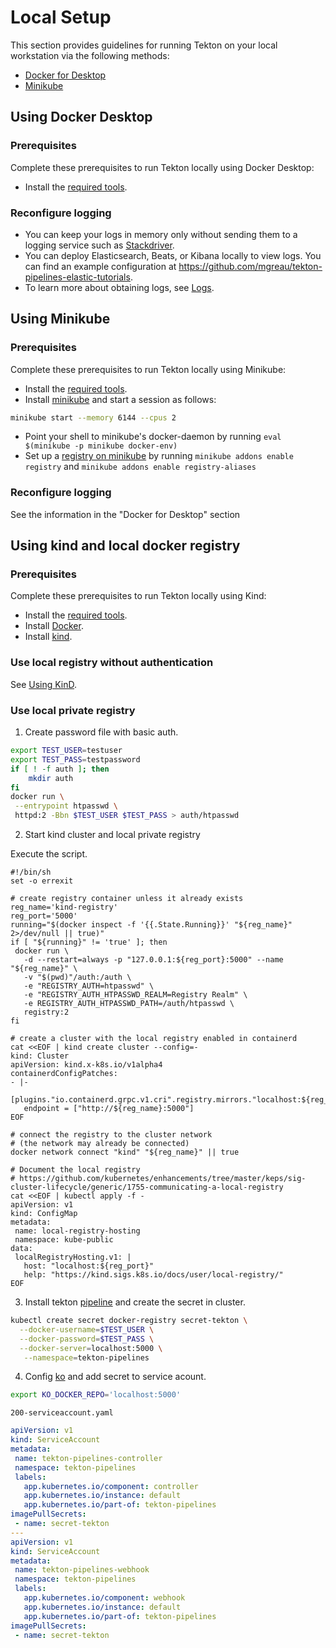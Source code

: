 # Local Setup

This section provides guidelines for running Tekton on your local workstation via the following methods:

- [Docker for Desktop](#using-docker-desktop)
- [Minikube](#using-minikube)

## Using Docker Desktop

### Prerequisites

Complete these prerequisites to run Tekton locally using Docker Desktop:

- Install the [required tools](https://github.com/tektoncd/pipeline/blob/main/DEVELOPMENT.md#requirements).


### Reconfigure logging

- You can keep your logs in memory only without sending them to a logging service
  such as [Stackdriver](https://cloud.google.com/logging/).
- You can deploy Elasticsearch, Beats, or Kibana locally to view logs. You can find an
  example configuration at <https://github.com/mgreau/tekton-pipelines-elastic-tutorials>.
- To learn more about obtaining logs, see [Logs](logs.md).

## Using Minikube

### Prerequisites

Complete these prerequisites to run Tekton locally using Minikube:

- Install the [required tools](https://github.com/tektoncd/pipeline/blob/main/DEVELOPMENT.md#requirements).
- Install [minikube](https://kubernetes.io/docs/tasks/tools/install-minikube/) and start a session as follows:
```bash
minikube start --memory 6144 --cpus 2
```
- Point your shell to minikube's docker-daemon by running `eval $(minikube -p minikube docker-env)`
- Set up a [registry on minikube](https://github.com/kubernetes/minikube/tree/master/deploy/addons/registry-aliases) by running `minikube addons enable registry` and `minikube addons enable registry-aliases`

### Reconfigure logging

See the information in the "Docker for Desktop" section

## Using kind and local docker registry

### Prerequisites

Complete these prerequisites to run Tekton locally using Kind:

- Install the [required tools](https://github.com/tektoncd/pipeline/blob/main/DEVELOPMENT.md#requirements).
- Install [Docker](https://www.docker.com/get-started).
- Install [kind](https://kind.sigs.k8s.io/).

### Use local registry without authentication

See [Using KinD](https://github.com/tektoncd/pipeline/blob/main/DEVELOPMENT.md#using-kind).

### Use local private registry

1. Create password file with basic auth.

```bash
export TEST_USER=testuser
export TEST_PASS=testpassword
if [ ! -f auth ]; then
    mkdir auth
fi
docker run \
 --entrypoint htpasswd \
 httpd:2 -Bbn $TEST_USER $TEST_PASS > auth/htpasswd
```

2. Start kind cluster and local private registry


Execute the script.

```shell
#!/bin/sh
set -o errexit

# create registry container unless it already exists
reg_name='kind-registry'
reg_port='5000'
running="$(docker inspect -f '{{.State.Running}}' "${reg_name}" 2>/dev/null || true)"
if [ "${running}" != 'true' ]; then
 docker run \
   -d --restart=always -p "127.0.0.1:${reg_port}:5000" --name "${reg_name}" \
   -v "$(pwd)"/auth:/auth \
   -e "REGISTRY_AUTH=htpasswd" \
   -e "REGISTRY_AUTH_HTPASSWD_REALM=Registry Realm" \
   -e REGISTRY_AUTH_HTPASSWD_PATH=/auth/htpasswd \
   registry:2
fi

# create a cluster with the local registry enabled in containerd
cat <<EOF | kind create cluster --config=-
kind: Cluster
apiVersion: kind.x-k8s.io/v1alpha4
containerdConfigPatches:
- |-
 [plugins."io.containerd.grpc.v1.cri".registry.mirrors."localhost:${reg_port}"]
   endpoint = ["http://${reg_name}:5000"]
EOF

# connect the registry to the cluster network
# (the network may already be connected)
docker network connect "kind" "${reg_name}" || true

# Document the local registry
# https://github.com/kubernetes/enhancements/tree/master/keps/sig-cluster-lifecycle/generic/1755-communicating-a-local-registry
cat <<EOF | kubectl apply -f -
apiVersion: v1
kind: ConfigMap
metadata:
 name: local-registry-hosting
 namespace: kube-public
data:
 localRegistryHosting.v1: |
   host: "localhost:${reg_port}"
   help: "https://kind.sigs.k8s.io/docs/user/local-registry/"
EOF

```

3. Install tekton [pipeline](https://github.com/tektoncd/pipeline/blob/main/docs/install.md) and create the secret in cluster.

```bash
kubectl create secret docker-registry secret-tekton \
  --docker-username=$TEST_USER \
  --docker-password=$TEST_PASS \
  --docker-server=localhost:5000 \
   --namespace=tekton-pipelines
```

4. Config [ko](https://github.com/google/ko#install) and add secret to service acount.

```bash
export KO_DOCKER_REPO='localhost:5000'
```

`200-serviceaccount.yaml`

```yaml
apiVersion: v1
kind: ServiceAccount
metadata:
 name: tekton-pipelines-controller
 namespace: tekton-pipelines
 labels:
   app.kubernetes.io/component: controller
   app.kubernetes.io/instance: default
   app.kubernetes.io/part-of: tekton-pipelines
imagePullSecrets:
 - name: secret-tekton
---
apiVersion: v1
kind: ServiceAccount
metadata:
 name: tekton-pipelines-webhook
 namespace: tekton-pipelines
 labels:
   app.kubernetes.io/component: webhook
   app.kubernetes.io/instance: default
   app.kubernetes.io/part-of: tekton-pipelines
imagePullSecrets:
 - name: secret-tekton
```
